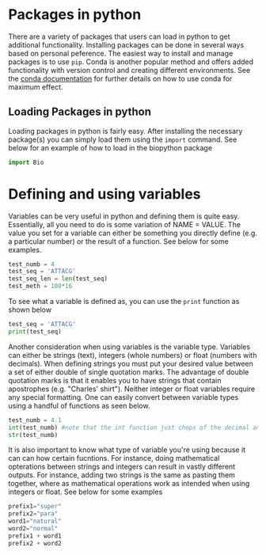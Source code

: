 # Packages in python
There are a variety of packages that users can load in python to get additional functionality. Installing packages can be done in several ways based on personal peference. The easiest way to install and manage packages is to use `pip`. Conda is another popular method and offers added functionality with version control and creating different environments. See the [conda documentation](https://conda.io/activation) for further details on how to use conda for maximum effect.

## Loading Packages in python
Loading packages in python is fairly easy. After installing the necessary package(s) you can simply load them using the `import` command. See below for an example of how to load in the biopython package

``` Python
import Bio
```

# Defining and using variables
Variables can be very useful in python and defining them is quite easy. Essentially, all you need to do is some variation of NAME = VALUE. The value you set for a variable can either be something you directly define (e.g. a particular number) or the result of a function. See below for some examples.

``` Python
test_numb = 4
test_seq = 'ATTACG'
test_seq_len = len(test_seq)
test_meth = 100*16
```

To see what a variable is defined as, you can use the `print` function as shown below 

``` Python
test_seq = 'ATTACG'
print(test_seq)
```

Another consideration when using variables is the variable type. Variables can either be strings (text), integers (whole numbers) or float (numbers with decimals). When defining strings you must put your desired value between a set of either double of single quotation marks. The advantage of double quotation marks is that it enables you to have strings that contain apostrophes (e.g. "Charles' shirt"). Neither integer or float variables require any special formatting. One can easily convert between variable types using a handful of functions as seen below. 

```python
test_numb = 4.1
int(test_numb) #note that the int function just chops of the decimal and does not round
str(test_numb)
```
It is also important to know what type of variable you're using because it can can how certain fucntions. For instance, doing mathematical opterations between strings and integers can result in vastly different outputs. For instance, adding two strings is the same as pasting them together, where as mathematical operations work as intended when using integers or float. See below for some examples 
```python
prefix1="super"
prefix2="para"
word1="natural"
word2="normal"
prefix1 + word1
prefix2 + word2
```

